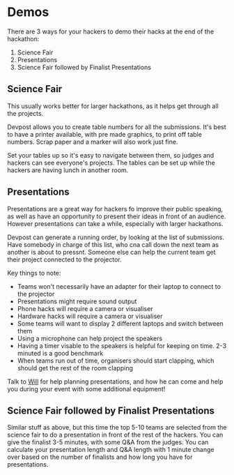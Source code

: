 # Demos

There are 3 ways for your hackers to demo their hacks at the end of the hackathon:

1. Science Fair
2. Presentations
3. Science Fair followed by Finalist Presentations

## Science Fair

This usually works better for larger hackathons, as it helps get through all the projects.

Devpost allows you to create table numbers for all the submissions. It's best to have a printer available, with pre made graphics, to print off table numbers. Scrap paper and a marker will also work just fine.

Set your tables up so it's easy to navigate between them, so judges and hackers can see everyone's projects. The tables can be set up while the hackers are having lunch in another room.

## Presentations

Presentations are a great way for hackers fo improve their public speaking, as well as have an opportunity to present their ideas in front of an audience. However presentations can take a while, especially with larger hackathons.

Devpost can generate a running order, by looking at the list of submissions. Have somebody in charge of this list, who cna call down the next team as another is about to pressnt. Someone else can help the current team get their project connected to the projector.

Key things to note:

* Teams won't necessarily have an adapter for their laptop to connect to the projector
* Presentations might require sound output
* Phone hacks will require a camera or visualiser
* Hardware hacks will require a camera or visualiser
* Some teams will want to display 2 different laptops and switch between them
* Using a microphone can help project the speakers
* Having a timer visable to the speakers is helpful for keeping on time. 2-3 minuted is a good benchmark
* When teams run out of time, organisers should start clapping, which should get the rest of the room clapping

Talk to [Will](https://twitter.com/wrussell1999) for help planning presentations, and how he can come and help you during your event with some additional equipment!

## Science Fair followed by Finalist Presentations

Similar stuff as above, but this time the top 5-10 teams are selected from the science fair to do a presentation in front of the rest of the hackers. You can give the finalist 3-5 minutes, with some Q&A from the judges. You can calculate your presentation length and Q&A length with 1 minute change over based on the number of finalists and how long you have for presentations.

